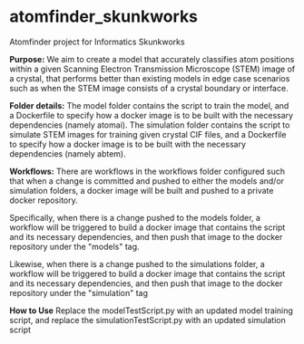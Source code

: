 # atomfinder_skunkworks
Atomfinder project for Informatics Skunkworks

**Purpose:**
We aim to create a model that accurately classifies atom positions within a given Scanning Electron Transmission Microscope (STEM) image of a crystal, that performs better than existing models in edge case scenarios such as when the STEM image consists of a crystal boundary or interface. 

**Folder details:**
The model folder contains the script to train the model, and a Dockerfile to specify how a docker image is to be built with the necessary dependencies (namely atomai). 
The simulation folder contains the script to simulate STEM images for training given crystal CIF files, and a Dockerfile to specify how a docker image is to be built with the necessary dependencies (namely abtem). 

**Workflows:**
There are workflows in the workflows folder configured such that when a change is committed and pushed to either the models and/or simulation folders, a docker image will be built and pushed to a private docker repository. 

Specifically, when there is a change pushed to the models folder, a workflow will be triggered to build a docker image that contains the script and its necessary dependencies, and then push that image to the docker repository under the "models" tag. 

Likewise, when there is a change pushed to the simulations folder, a workflow will be triggered to build a docker image that contains the script and its necessary dependencies, and then push that image to the docker repository under the "simulation" tag

**How to Use**
Replace the modelTestScript.py with an updated model training script, and replace the simulationTestScript.py with an updated simulation script
